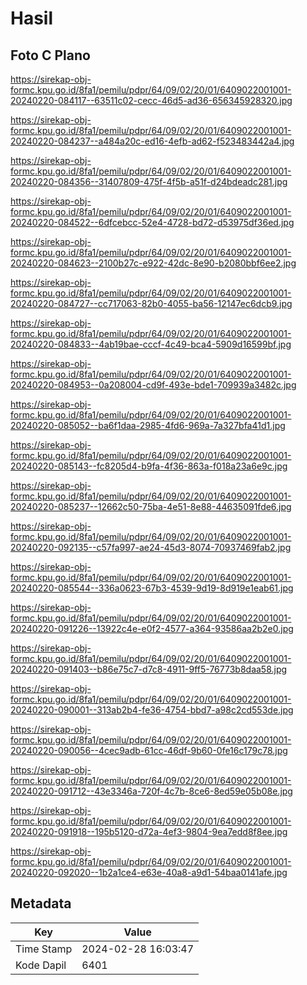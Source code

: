 # Hasil

## Foto C Plano

https://sirekap-obj-formc.kpu.go.id/8fa1/pemilu/pdpr/64/09/02/20/01/6409022001001-20240220-084117--63511c02-cecc-46d5-ad36-656345928320.jpg

https://sirekap-obj-formc.kpu.go.id/8fa1/pemilu/pdpr/64/09/02/20/01/6409022001001-20240220-084237--a484a20c-ed16-4efb-ad62-f523483442a4.jpg

https://sirekap-obj-formc.kpu.go.id/8fa1/pemilu/pdpr/64/09/02/20/01/6409022001001-20240220-084356--31407809-475f-4f5b-a51f-d24bdeadc281.jpg

https://sirekap-obj-formc.kpu.go.id/8fa1/pemilu/pdpr/64/09/02/20/01/6409022001001-20240220-084522--6dfcebcc-52e4-4728-bd72-d53975df36ed.jpg

https://sirekap-obj-formc.kpu.go.id/8fa1/pemilu/pdpr/64/09/02/20/01/6409022001001-20240220-084623--2100b27c-e922-42dc-8e90-b2080bbf6ee2.jpg

https://sirekap-obj-formc.kpu.go.id/8fa1/pemilu/pdpr/64/09/02/20/01/6409022001001-20240220-084727--cc717063-82b0-4055-ba56-12147ec6dcb9.jpg

https://sirekap-obj-formc.kpu.go.id/8fa1/pemilu/pdpr/64/09/02/20/01/6409022001001-20240220-084833--4ab19bae-cccf-4c49-bca4-5909d16599bf.jpg

https://sirekap-obj-formc.kpu.go.id/8fa1/pemilu/pdpr/64/09/02/20/01/6409022001001-20240220-084953--0a208004-cd9f-493e-bde1-709939a3482c.jpg

https://sirekap-obj-formc.kpu.go.id/8fa1/pemilu/pdpr/64/09/02/20/01/6409022001001-20240220-085052--ba6f1daa-2985-4fd6-969a-7a327bfa41d1.jpg

https://sirekap-obj-formc.kpu.go.id/8fa1/pemilu/pdpr/64/09/02/20/01/6409022001001-20240220-085143--fc8205d4-b9fa-4f36-863a-f018a23a6e9c.jpg

https://sirekap-obj-formc.kpu.go.id/8fa1/pemilu/pdpr/64/09/02/20/01/6409022001001-20240220-085237--12662c50-75ba-4e51-8e88-44635091fde6.jpg

https://sirekap-obj-formc.kpu.go.id/8fa1/pemilu/pdpr/64/09/02/20/01/6409022001001-20240220-092135--c57fa997-ae24-45d3-8074-70937469fab2.jpg

https://sirekap-obj-formc.kpu.go.id/8fa1/pemilu/pdpr/64/09/02/20/01/6409022001001-20240220-085544--336a0623-67b3-4539-9d19-8d919e1eab61.jpg

https://sirekap-obj-formc.kpu.go.id/8fa1/pemilu/pdpr/64/09/02/20/01/6409022001001-20240220-091226--13922c4e-e0f2-4577-a364-93586aa2b2e0.jpg

https://sirekap-obj-formc.kpu.go.id/8fa1/pemilu/pdpr/64/09/02/20/01/6409022001001-20240220-091403--b86e75c7-d7c8-4911-9ff5-76773b8daa58.jpg

https://sirekap-obj-formc.kpu.go.id/8fa1/pemilu/pdpr/64/09/02/20/01/6409022001001-20240220-090001--313ab2b4-fe36-4754-bbd7-a98c2cd553de.jpg

https://sirekap-obj-formc.kpu.go.id/8fa1/pemilu/pdpr/64/09/02/20/01/6409022001001-20240220-090056--4cec9adb-61cc-46df-9b60-0fe16c179c78.jpg

https://sirekap-obj-formc.kpu.go.id/8fa1/pemilu/pdpr/64/09/02/20/01/6409022001001-20240220-091712--43e3346a-720f-4c7b-8ce6-8ed59e05b08e.jpg

https://sirekap-obj-formc.kpu.go.id/8fa1/pemilu/pdpr/64/09/02/20/01/6409022001001-20240220-091918--195b5120-d72a-4ef3-9804-9ea7edd8f8ee.jpg

https://sirekap-obj-formc.kpu.go.id/8fa1/pemilu/pdpr/64/09/02/20/01/6409022001001-20240220-092020--1b2a1ce4-e63e-40a8-a9d1-54baa0141afe.jpg


## Metadata

| Key        | Value               |
| ---------- | ------------------- |
| Time Stamp | 2024-02-28 16:03:47 |
| Kode Dapil | 6401                |



